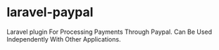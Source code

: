# laravel-paypal
Laravel plugin For Processing Payments Through Paypal. Can Be Used Independently With Other Applications.
